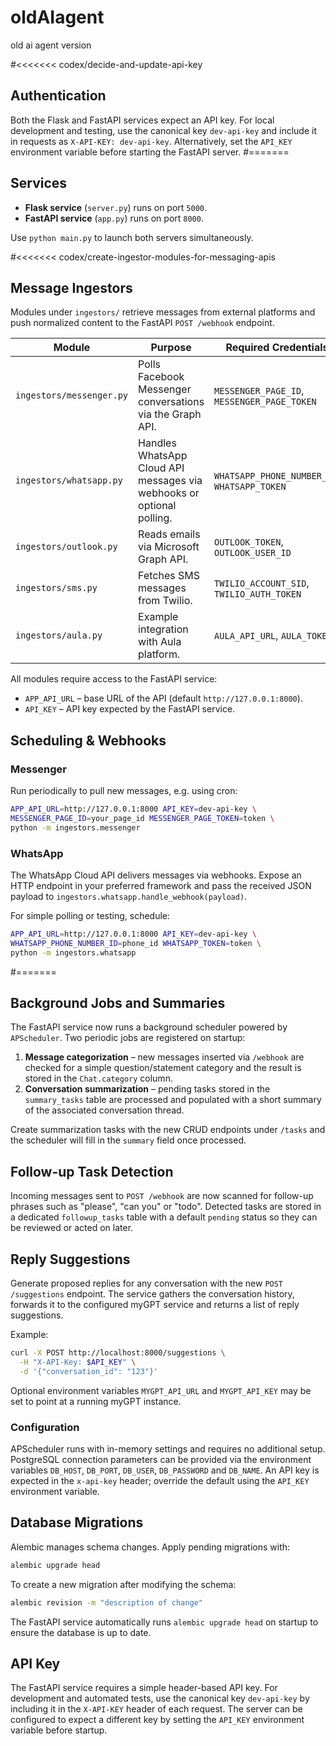 # oldAIagent
old ai agent version

#<<<<<<< codex/decide-and-update-api-key
## Authentication

Both the Flask and FastAPI services expect an API key. For local development and
testing, use the canonical key `dev-api-key` and include it in requests as
`X-API-KEY: dev-api-key`. Alternatively, set the `API_KEY` environment variable
before starting the FastAPI server.
#=======
## Services

- **Flask service** (`server.py`) runs on port `5000`.
- **FastAPI service** (`app.py`) runs on port `8000`.

Use `python main.py` to launch both servers simultaneously.

#<<<<<<< codex/create-ingestor-modules-for-messaging-apis
## Message Ingestors

Modules under `ingestors/` retrieve messages from external platforms and push
normalized content to the FastAPI `POST /webhook` endpoint.

| Module | Purpose | Required Credentials |
|-------|---------|----------------------|
| `ingestors/messenger.py` | Polls Facebook Messenger conversations via the Graph API. | `MESSENGER_PAGE_ID`, `MESSENGER_PAGE_TOKEN` |
| `ingestors/whatsapp.py` | Handles WhatsApp Cloud API messages via webhooks or optional polling. | `WHATSAPP_PHONE_NUMBER_ID`, `WHATSAPP_TOKEN` |
| `ingestors/outlook.py` | Reads emails via Microsoft Graph API. | `OUTLOOK_TOKEN`, `OUTLOOK_USER_ID` |
| `ingestors/sms.py` | Fetches SMS messages from Twilio. | `TWILIO_ACCOUNT_SID`, `TWILIO_AUTH_TOKEN` |
| `ingestors/aula.py` | Example integration with Aula platform. | `AULA_API_URL`, `AULA_TOKEN` |

All modules require access to the FastAPI service:

- `APP_API_URL` – base URL of the API (default `http://127.0.0.1:8000`).
- `API_KEY` – API key expected by the FastAPI service.

## Scheduling & Webhooks

### Messenger
Run periodically to pull new messages, e.g. using cron:

```bash
APP_API_URL=http://127.0.0.1:8000 API_KEY=dev-api-key \
MESSENGER_PAGE_ID=your_page_id MESSENGER_PAGE_TOKEN=token \
python -m ingestors.messenger
```

### WhatsApp
The WhatsApp Cloud API delivers messages via webhooks. Expose an HTTP endpoint
in your preferred framework and pass the received JSON payload to
`ingestors.whatsapp.handle_webhook(payload)`.

For simple polling or testing, schedule:

```bash
APP_API_URL=http://127.0.0.1:8000 API_KEY=dev-api-key \
WHATSAPP_PHONE_NUMBER_ID=phone_id WHATSAPP_TOKEN=token \
python -m ingestors.whatsapp
```
#=======
## Background Jobs and Summaries

The FastAPI service now runs a background scheduler powered by
`APScheduler`. Two periodic jobs are registered on startup:

1. **Message categorization** – new messages inserted via `/webhook`
   are checked for a simple question/statement category and the result is
   stored in the `Chat.category` column.
2. **Conversation summarization** – pending tasks stored in the
   `summary_tasks` table are processed and populated with a short summary
   of the associated conversation thread.

Create summarization tasks with the new CRUD endpoints under `/tasks`
and the scheduler will fill in the `summary` field once processed.

## Follow-up Task Detection

Incoming messages sent to `POST /webhook` are now scanned for follow-up
phrases such as "please", "can you" or "todo". Detected tasks are stored
in a dedicated `followup_tasks` table with a default `pending` status so
they can be reviewed or acted on later.

## Reply Suggestions

Generate proposed replies for any conversation with the new
`POST /suggestions` endpoint. The service gathers the conversation
history, forwards it to the configured myGPT service and returns a list
of reply suggestions.

Example:

```bash
curl -X POST http://localhost:8000/suggestions \
  -H "X-API-Key: $API_KEY" \
  -d '{"conversation_id": "123"}'
```

Optional environment variables `MYGPT_API_URL` and `MYGPT_API_KEY` may be
set to point at a running myGPT instance.

### Configuration

APScheduler runs with in-memory settings and requires no additional
setup. PostgreSQL connection parameters can be provided via the
environment variables `DB_HOST`, `DB_PORT`, `DB_USER`, `DB_PASSWORD` and
`DB_NAME`. An API key is expected in the `x-api-key` header; override the
default using the `API_KEY` environment variable.

## Database Migrations

Alembic manages schema changes. Apply pending migrations with:

```bash
alembic upgrade head
```

To create a new migration after modifying the schema:

```bash
alembic revision -m "description of change"
```

The FastAPI service automatically runs `alembic upgrade head` on startup
to ensure the database is up to date.

## API Key

The FastAPI service requires a simple header-based API key. For development
and automated tests, use the canonical key `dev-api-key` by including it in the
`X-API-KEY` header of each request. The server can be configured to expect a
different key by setting the `API_KEY` environment variable before startup.
